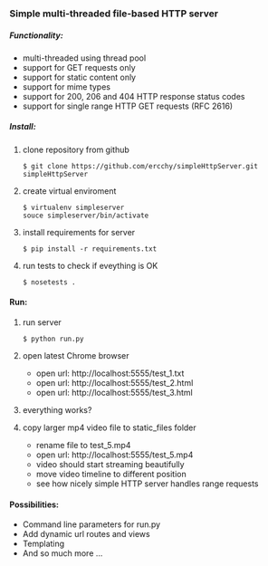 ### Simple multi-threaded file-based HTTP server

##### Functionality:
* multi-threaded using thread pool
* support for GET requests only
* support for static content only
* support for mime types
* support for 200, 206 and 404 HTTP response status codes
* support for single range HTTP GET requests (RFC 2616)

##### Install:

1. clone repository from github
	```
	$ git clone https://github.com/ercchy/simpleHttpServer.git simpleHttpServer
	```
2. create virtual enviroment
	```
	$ virtualenv simpleserver
	souce simpleserver/bin/activate
	```
3. install requirements for server
	```
	$ pip install -r requirements.txt
	```

4. run tests to check if eveything is OK
	```
	$ nosetests .
	```

#### Run:

1. run server

	```
	$ python run.py
	```

2. open latest Chrome browser
    * open url: http://localhost:5555/test_1.txt
    * open url: http://localhost:5555/test_2.html
    * open url: http://localhost:5555/test_3.html	
3. everything works?
4. copy larger mp4 video file to static_files folder
    * rename file to test_5.mp4
    * open url: http://localhost:5555/test_5.mp4
    * video should start streaming beautifully
    * move video timeline to different position
    * see how nicely simple HTTP server handles range requests

#### Possibilities:
* Command line parameters for run.py
* Add dynamic url routes and views
* Templating
* And so much more ...

